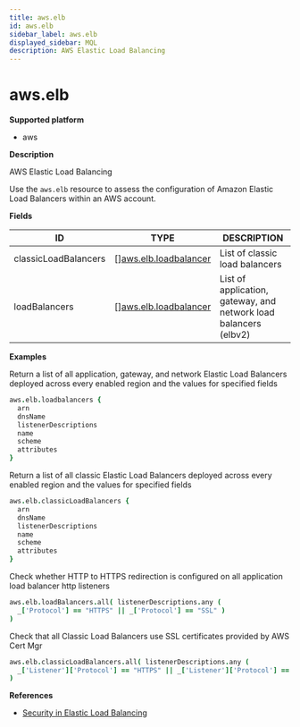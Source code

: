 ```yaml
---
title: aws.elb
id: aws.elb
sidebar_label: aws.elb
displayed_sidebar: MQL
description: AWS Elastic Load Balancing
---
```


# aws.elb

**Supported platform**

- aws

**Description**

AWS Elastic Load Balancing

Use the `aws.elb` resource to assess the configuration of Amazon Elastic Load Balancers within an AWS account.

**Fields**

| ID                   | TYPE                                                      | DESCRIPTION                                                      |
| -------------------- | --------------------------------------------------------- | ---------------------------------------------------------------- |
| classicLoadBalancers | &#91;&#93;[aws.elb.loadbalancer](aws.elb.loadbalancer.md) | List of classic load balancers                                   |
| loadBalancers        | &#91;&#93;[aws.elb.loadbalancer](aws.elb.loadbalancer.md) | List of application, gateway, and network load balancers (elbv2) |

**Examples**

Return a list of all application, gateway, and network Elastic Load Balancers deployed across every enabled region and the values for specified fields

```coffee
aws.elb.loadbalancers {
  arn
  dnsName
  listenerDescriptions
  name
  scheme
  attributes
}
```

Return a list of all classic Elastic Load Balancers deployed across every enabled region and the values for specified fields

```coffee
aws.elb.classicLoadBalancers {
  arn
  dnsName
  listenerDescriptions
  name
  scheme
  attributes
}
```

Check whether HTTP to HTTPS redirection is configured on all application load balancer http listeners

```coffee
aws.elb.loadBalancers.all( listenerDescriptions.any (
  _['Protocol'] == "HTTPS" || _['Protocol'] == "SSL" )
)
```

Check that all Classic Load Balancers use SSL certificates provided by AWS Cert Mgr

```coffee
aws.elb.classicLoadBalancers.all( listenerDescriptions.any (
  _['Listener']['Protocol'] == "HTTPS" || _['Listener']['Protocol'] == "SSL" )
)
```

**References**

- [Security in Elastic Load Balancing](https://docs.aws.amazon.com/elasticloadbalancing/latest/userguide/security.html)
